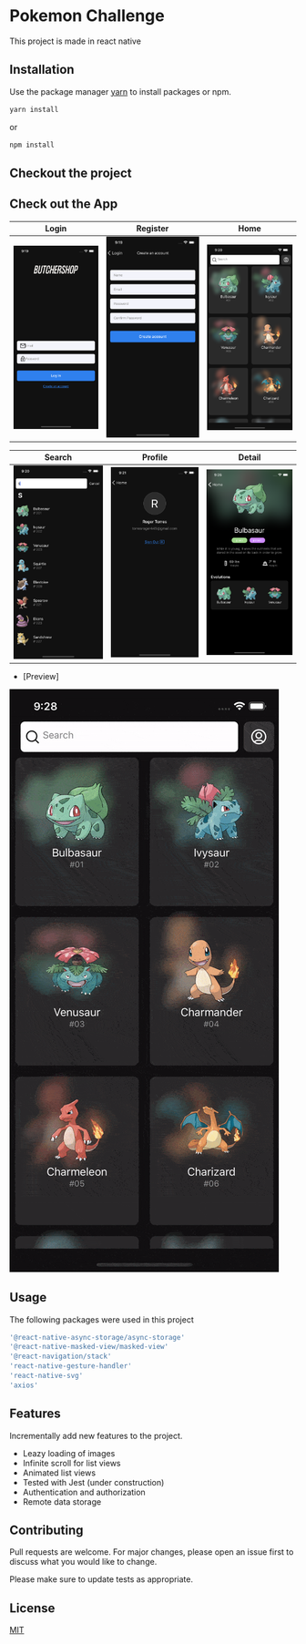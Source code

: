# Pokemon Challenge

This project is made in react native

## Installation

Use the package manager [yarn](https://yarnpkg.com/) to install packages or npm.

```bash
yarn install
```
or
```bash
npm install
```

## Checkout the project

## Check out the App
 
| Login     | Register       | Home            |
|-----------|----------------|-----------------|
| ![](https://github.com/kelevra9900/pokemon_challange/blob/main/screenshots/1.png) | ![](https://github.com/kelevra9900/pokemon_challange/blob/main/screenshots/2.png) | ![](https://github.com/kelevra9900/pokemon_challange/blob/main/screenshots/3.png) |

| Search    | Profile        | Detail          |
|-----------------------------------------------------------------------------------|----------------------------------------------------------------------------------|----------------------------------------------------------------------------------|
| ![search](https://github.com/kelevra9900/pokemon_challange/blob/main/screenshots/4.png) | ![profile](https://github.com/kelevra9900/pokemon_challange/blob/main/screenshots/5.png) | ![detail](https://github.com/kelevra9900/pokemon_challange/blob/main/screenshots/6.png) |

- [Preview]

![](https://github.com/kelevra9900/pokemon_challange/blob/main/screenshots/preview_app.gif)
## Usage
The following packages were used in this project

```Typescript
'@react-native-async-storage/async-storage'
'@react-native-masked-view/masked-view'
'@react-navigation/stack'
'react-native-gesture-handler'
'react-native-svg'
'axios'
```

## Features
Incrementally add new features to the project.

- Leazy loading of images
- Infinite scroll for list views
- Animated list views
- Tested with Jest (under construction)
- Authentication and authorization
- Remote data storage

## Contributing
Pull requests are welcome. For major changes, please open an issue first to discuss what you would like to change.

Please make sure to update tests as appropriate.

## License
[MIT](https://choosealicense.com/licenses/mit/)
